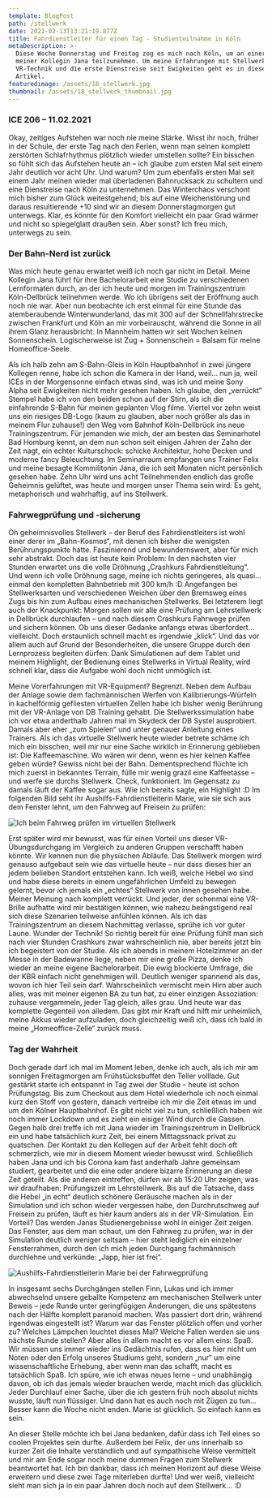 ```yaml
---
template: BlogPost
path: /stellwerk
date: 2021-02-13T13:21:19.877Z
title: Fahrdienstleiter für einen Tag - Studienteilnahme in Köln
metaDescription: >-
  Diese Woche Donnerstag und Freitag zog es mich nach Köln, um an einer Studie
  meiner Kollegin Jana teilzunehmen. Um meine Erfahrungen mit Stellwerken,
  VR-Technik und die erste Dienstreise seit Ewigkeiten geht es in diesem
  Artikel.
featuredimage: /assets/18_stellwerk.jpg
thumbnail: /assets/18_stellwerk_thumbnail.jpg
---
```

### ICE 206 – 11.02.2021

Okay, zeitiges Aufstehen war noch nie meine Stärke. Wisst ihr noch, früher in der Schule, der erste Tag nach den Ferien, wenn man seinen komplett zerstörten Schlafrhythmus plötzlich wieder umstellen sollte? Ein bisschen so fühlt sich das Aufstehen heute an – ich glaube zum ersten Mal seit einem Jahr deutlich vor acht Uhr. Und warum? Um zum ebenfalls ersten Mal seit einem Jahr meinen wieder mal überladenen Bahnrucksack zu schultern und eine Dienstreise nach Köln zu unternehmen. Das Winterchaos verschont mich bisher zum Glück weitestgehend; bis auf eine Weichenstörung und daraus resultierende +10 sind wir an diesem Donnerstagmorgen gut unterwegs. Klar, es könnte für den Komfort vielleicht ein paar Grad wärmer und nicht so spiegelglatt draußen sein. Aber sonst? Ich freu mich, unterwegs zu sein. 

### Der Bahn-Nerd ist zurück

Was mich heute genau erwartet weiß ich noch gar nicht im Detail. Meine Kollegin Jana führt für ihre Bachelorarbeit eine Studie zu verschiedenen Lernformaten durch, an der ich heute und morgen im Trainingszentrum Köln-Dellbrück teilnehmen werde. Wo ich übrigens seit der Eröffnung auch noch nie war. Aber nun beobachte ich erst einmal für eine Stunde das atemberaubende Winterwunderland, das mit 300 auf der Schnellfahrstrecke zwischen Frankfurt und Köln an mir vorbeirauscht, während die Sonne in all ihrem Glanz herausbricht. In Mannheim hatten wir seit Wochen keinen Sonnenschein. Logischerweise ist Zug + Sonnenschein = Balsam für meine Homeoffice-Seele.

Als ich halb zehn am S-Bahn-Gleis in Köln Hauptbahnhof in zwei jüngere Kollegen renne, habe ich schon die Kamera in der Hand, weil… nun ja, weil ICEs in der Morgensonne einfach etwas sind, was ich und meine Sony Alpha seit Ewigkeiten nicht mehr gesehen haben. Ich glaube, den „verrückt“ Stempel habe ich von den beiden schon auf der Stirn, als ich die einfahrende S-Bahn für meinen geplanten Vlog filme. Viertel vor zehn weist uns ein riesiges DB-Logo (kaum zu glauben, aber noch größer als das in meinem Flur zuhause!) den Weg vom Bahnhof Köln-Dellbrück ins neue Trainingszentrum. Für jemanden wie mich, der am besten das Seminarhotel Bad Homburg kennt, an dem nun schon seit einigen Jahren der Zahn der Zeit nagt, ein echter Kulturschock: schicke Architektur, hohe Decken und moderne fancy Beleuchtung. Im Seminarraum empfangen uns Trainer Felix und meine besagte Kommilitonin Jana, die ich seit Monaten nicht persönlich gesehen habe. Zehn Uhr wird uns acht Teilnehmenden endlich das große Geheimnis gelüftet, was heute und morgen unser Thema sein wird: Es geht, metaphorisch und wahrhaftig, auf ins Stellwerk. 

### Fahrwegprüfung und -sicherung

Oh geheimnisvolles Stellwerk – der Beruf des Fahrdienstleiters ist wohl einer derer im „Bahn-Kosmos“, mit denen ich bisher die wenigsten Berührungspunkte hatte. Faszinierend und bewundernswert, aber für mich sehr abstrakt. Doch das ist heute kein Problem: In den nächsten vier Stunden erwartet uns die volle Dröhnung „Crashkurs Fahrdienstleitung“. Und wenn ich volle Dröhnung sage, meine ich nichts geringeres, als quasi… einmal den kompletten Bahnbetrieb mit 300 km/h :D Angefangen bei Stellwerksarten und verschiedenen Weichen über den Bremsweg eines Zugs bis hin zum Aufbau eines mechanischen Stellwerks. Bei letzterem liegt auch der Knackpunkt: Morgen sollen wir alle eine Prüfung am Lehrstellwerk in Dellbrück durchlaufen – und nach diesem Crashkurs Fahrwege prüfen und sichern können. Ob uns dieser Gedanke anfangs etwas überfordert… vielleicht. Doch erstaunlich schnell macht es irgendwie „klick“. Und das vor allem auch auf Grund der Besonderheiten, die unsere Gruppe durch den Lernprozess begleiten dürfen: Dank Simulationen auf dem Tablet und meinem Highlight, der Bedienung eines Stellwerks in Virtual Reality, wird schnell klar, dass die Aufgabe wohl doch nicht unmöglich ist. 

Meine Vorerfahrungen mit VR-Equipment? Begrenzt. Neben dem Aufbau der Anlage sowie dem fachmännischen Werfen von Kalibrierungs-Würfeln in kachelförmig gefliesten virtuellen Zellen habe ich bisher wenig Berührung mit der VR-Anlage von DB Training gehabt. Die Stellwerkssimulation habe ich vor etwa anderthalb Jahren mal im Skydeck der DB Systel ausprobiert. Damals aber eher „zum Spielen“ und unter genauer Anleitung eines Trainers. Als ich das virtuelle Stellwerk heute wieder betrete schäme ich mich ein bisschen, weil mir nur eine Sache wirklich in Erinnerung geblieben ist: Die Kaffeemaschine. Wo wären wir denn, wenn es hier keinen Kaffee geben würde? Gewiss nicht bei der Bahn. Dementsprechend flüchte ich mich zuerst in bekanntes Terrain, fülle mir wenig grazil eine Kaffeetasse – und werfe sie durchs Stellwerk. Check, funktioniert. Im Gegensatz zu damals läuft der Kaffee sogar aus. Wie ich bereits sagte, ein Highlight :D Im folgenden Bild seht ihr Aushilfs-Fahrdienstleiterin Marie, wie sie sich aus dem Fenster lehnt, um den Fahrweg auf Freisein zu prüfen:

![Ich beim Fahrweg prüfen im virtuellen Stellwerk](/assets/18_stellwerk_vr.jpg "Ich beim Fahrweg prüfen im virtuellen Stellwerk")

Erst später wird mir bewusst, was für einen Vorteil uns dieser VR-Übungsdurchgang im Vergleich zu anderen Gruppen verschafft haben könnte. Wir kennen nun die physischen Abläufe. Das Stellwerk morgen wird genauso aufgebaut sein wie das virtuelle heute – nur dass dieses hier an jedem belieben Standort entstehen kann. Ich weiß, welche Hebel wo sind und habe diese bereits in einem ungefährlichen Umfeld zu bewegen gelernt, bevor ich jemals ein „echtes“ Stellwerk von innen gesehen habe. Meiner Meinung nach komplett verrückt. Und jeder, der schonmal eine VR-Brille aufhatte wird mir bestätigen können, wie nahezu beängstigend real sich diese Szenarien teilweise anfühlen können. Als ich das Trainingszentrum an diesem Nachmittag verlasse, sprühe ich vor guter Laune. Wunder der Technik! So richtig bereit für eine Prüfung fühlt man sich nach vier Stunden Crashkurs zwar wahrscheinlich nie, aber bereits jetzt bin ich begeistert von der Studie. Als ich abends in meinem Hotelzimmer an der Messe in der Badewanne liege, neben mir eine große Pizza, denke ich wieder an meine eigene Bachelorarbeit. Die ewig blockierte Umfrage, die der KBR einfach nicht genehmigen will. Deutlich weniger spannend als das, wovon ich hier Teil sein darf. Wahrscheinlich vermischt mein Hirn aber auch alles, was mit meiner eigenen BA zu tun hat, zu einer einzigen Assoziation: zuhause vergammeln, jeder Tag gleich, alles grau. Und heute war das komplette Gegenteil von alledem. Das gibt mir Kraft und hilft mir unheimlich, meine Akkus wieder aufzuladen, doch gleichzeitig weiß ich, dass ich bald in meine „Homeoffice-Zelle“ zurück muss. 

### Tag der Wahrheit

Doch gerade darf ich mal im Moment leben, denke ich auch, als ich mir am sonnigen Freitagmorgen am Frühstücksbuffet den Teller volllade. Gut gestärkt starte ich entspannt in Tag zwei der Studie – heute ist schon Prüfungstag. Bis zum Checkout aus dem Hotel wiederhole ich noch einmal kurz den Stoff von gestern, danach vertreibe ich mir die Zeit etwas im und um den Kölner Hauptbahnhof. Es gibt nicht viel zu tun, schließlich haben wir noch immer Lockdown und es zieht ein eisiger Wind durch die Gassen. Gegen halb drei treffe ich mit Jana wieder im Trainingszentrum in Dellbrück ein und habe tatsächlich kurz Zeit, bei einem Mittagssnack privat zu quatschen. Der Kontakt zu den Kollegen auf der Arbeit fehlt doch oft schmerzlich, wie mir in diesem Moment wieder bewusst wird. Schließlich haben Jana und ich bis Corona kam fast anderhalb Jahre gemeinsam studiert, gearbeitet und die eine oder andere bizarre Erinnerung an diese Zeit geteilt. Als die anderen eintreffen, dürfen wir ab 15:20 Uhr zeigen, was wir draufhaben: Prüfungszeit im Lehrstellwerk. Bis auf die Tatsache, dass die Hebel „in echt“ deutlich schönere Geräusche machen als in der Simulation und ich schon wieder vergessen habe, den Durchrutschweg auf Freisein zu prüfen, läuft es hier kaum anders als in der VR-Simulation. Ein Vorteil? Das werden Janas Studienergebnisse wohl in einiger Zeit zeigen. Das Fenster, aus dem man schaut, um den Fahrweg zu prüfen, war in der Simulation deutlich weniger seltsam – hier steht lediglich ein einzelner Fensterrahmen, durch den ich mich jeden Durchgang fachmännisch durchlehne und verkünde: „Japp, hier ist frei“.

![Aushilfs-Fahrdienstleiterin Marie bei der Fahrwegprüfung](/assets/ezgif.com-optimize-2.gif "Aushilfs-Fahrdienstleiterin Marie bei der Fahrwegprüfung")

In insgesamt sechs Durchgängen stellen Finn, Lukas und ich immer abwechselnd unsere geballte Kompetenz am mechanischen Stellwerk unter Beweis – jede Runde unter geringfügigen Änderungen, die uns spätestens nach der Hälfte komplett paranoid machen. Was passiert dort drin, während irgendwas eingestellt ist? Warum war das Fenster plötzlich offen und vorher zu? Welches Lämpchen leuchtet dieses Mal? Welche Fallen werden sie uns nächste Runde stellen? Aber alles in allem macht es vor allem eins: Spaß. Wir müssen uns immer wieder ins Gedächtnis rufen, dass es hier nicht um Noten oder den Erfolg unseres Studiums geht, sondern „nur“ um eine wissenschaftliche Erhebung, aber wenn man das schafft, macht es tatsächlich Spaß. Ich spüre, wie ich etwas neues lerne – und unabhängig davon, ob ich das jemals wieder brauchen werde, macht mich das glücklich. Jeder Durchlauf einer Sache, über die ich gestern früh noch absolut nichts wusste, läuft nun flüssiger. Und dann hat es auch noch mit Zügen zu tun… Besser kann die Woche nicht enden. Marie ist glücklich. So einfach kann es sein.

An dieser Stelle möchte ich bei Jana bedanken, dafür dass ich Teil eines so coolen Projektes sein durfte. Außerdem bei Felix, der uns innerhalb so kurzer Zeit die Inhalte verständlich und auf sympathische Weise vermittelt und mir am Ende sogar noch meine dummen Fragen zum Stellwerk beantwortet hat. Ich bin dankbar, dass ich meinen Horizont auf diese Weise erweitern und diese zwei Tage miterleben durfte! Und wer weiß, vielleicht sieht man sich ja in ein paar Jahren doch noch auf dem Stellwerk… :D
